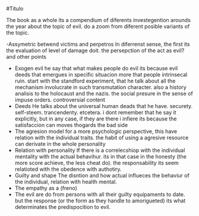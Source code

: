 #Titulo 


The book as a whole its a compendium of diferents investegention arounds the year about the topic of evil. do a zoom from diferent posible variants of the topic.

-Assymetric betwend victims and perpetros
	In diferrenst sense, the first its the evaluation of level of damage doit. the persepction of the act as evil? and other points
- Exogen evil
	he say that what makes people do evil its because evil deeds that emergues in specific situacion more that people intrinsecal ruin. start with the standford experiment, that he talk about all the mechanism involucrate in such transmutation character. also a history analisis to the holocaust and the nazis. the social presure in the sense of impuse orders. controversial content
- Deeds
	He talks about the universal human deads that he have. securety. self-steem. trancendenty. etcetera. i dont remember that he say it explicitly, but in any case, if they are there i infiere its because the satisfaccion can moves thogards the bad side
- The agresion model
	for a more psychologic perspective, this have relation with the individual traits. the habit of using a agresive resource can derivate in the whole personality
- Relation with personality
	If there is a correlecshiop with the individual mentality with the actual behavihur. its in that case in the honesty (the more score achieve, the less cheat do). the responsability its seem relatioted with the obedence with authotiry.
- Guilty and shape
	The disntion and how actual influeces the behaviur of the individual, relation with health mental.
- The empathy as a (freno)
- The evil are do from persons with all their guilty equipaments to date. but the response (or the form as they handle to amorigueted) its what determinates the predispocition to evil.